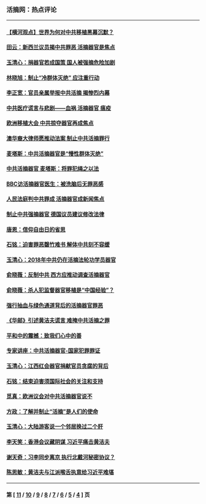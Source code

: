 ### 活摘网：热点评论
---
#### [【横河观点】世界为何对中共移植黑幕沉默？](../../pages/nf5879/n13244249.md?12130430) 
#### [田云：新西兰议员揭中共罪恶 活摘器官是焦点](../../pages/nf5879/n13070629.md?12130430) 
#### [玉清心：捐器官若成国策 国人被强摘危险加剧](../../pages/nf5879/n12802713.md?12130430) 
#### [林晓旭：制止“冷群体灭绝” 应注重行动](../../pages/nf5879/n12779736.md?12130430) 
#### [李正宽：官员亲属举报中共活摘 揭惨烈内幕](../../pages/nf5879/n12684490.md?12130430) 
#### [中共医疗谎言与悲剧——血祸 活摘器官 瘟疫](../../pages/nf5879/n12372103.md?12130430) 
#### [欧洲移植大会 中共掠夺器官再成焦点](../../pages/nf5879/n11538883.md?12130430) 
#### [澳华裔大律师愿推动法案 制止中共活摘罪行](../../pages/nf5879/n11377039.md?12130430) 
#### [麦塔斯：中共活摘器官是“慢性群体灭绝”](../../pages/nf5879/n11350529.md?12130430) 
#### [中共活摘器官 麦塔斯：将罪犯绳之以法](../../pages/nf5879/n11347973.md?12130430) 
#### [BBC访活摘器官医生：被洗脑后无罪恶感](../../pages/nf5879/n11335935.md?12130430) 
#### [人民法庭判中共罪成 活摘器官成新闻焦点](../../pages/nf5879/n11331578.md?12130430) 
#### [制止中共强摘器官 德国议员建议修改法律](../../pages/nf5879/n11249451.md?12130430) 
#### [唐恩：信仰自由日的省思](../../pages/nf5879/n11003525.md?12130430) 
#### [石铭：迫害罪恶罄竹难书  解体中共刻不容缓](../../pages/nf5879/n10942855.md?12130430) 
#### [玉清心：2018年中共仍在活摘法轮功学员器官](../../pages/nf5879/n10914646.md?12130430) 
#### [俞晓薇：反制中共 西方应推动调查活摘器官](../../pages/nf5879/n10794671.md?12130430) 
#### [俞晓薇：杀人犯监督器官移植是“中国经验”？](../../pages/nf5879/n10466427.md?12130430) 
#### [强行抽血与绿色通道背后的活摘器官罪恶](../../pages/nf5879/n10004708.md?12130430) 
#### [《华邮》引述黄洁夫谎言 难掩中共活摘之罪](../../pages/nf5879/n9642309.md?12130430) 
#### [平和中的震撼：致我们心中的善](../../pages/nf5879/n9021123.md?12130430) 
#### [专家讲座：中共活摘器官-国家犯罪罪证](../../pages/nf5879/n8828153.md?12130430) 
#### [玉清心：江西红会器官捐献官员贪腐的背后](../../pages/nf5879/n8522122.md?12130430) 
#### [石铭：结束迫害须国际社会的关注和支持](../../pages/nf5879/n8443497.md?12130430) 
#### [觅真：欧洲议会对中共活摘器官说不](../../pages/nf5879/n8337486.md?12130430) 
#### [方政：了解并制止“活摘”是人们的使命](../../pages/nf5879/n8329214.md?12130430) 
#### [玉清心：大陆游客说一个邻居换过二个肝](../../pages/nf5879/n8291404.md?12130430) 
#### [李天笑：香港会议藏阴谋 习近平痛击黄洁夫](../../pages/nf5879/n8241459.md?12130430) 
#### [谢天奇：习李同步离京 执行北戴河秘密协议？](../../pages/nf5879/n8230418.md?12130430) 
#### [陈思敏：黄洁夫与江派喉舌执意给习近平难堪](../../pages/nf5879/n8222166.md?12130430) 

---
#### 第 [ [11](./11.md?12130430) / [10](./10.md?12130430) / [9](./9.md?12130430) / [8](./8.md?12130430) / [7](./7.md?12130430) / [6](./6.md?12130430) / [5](./5.md?12130430) / [4](./4.md?12130430) ] 页

